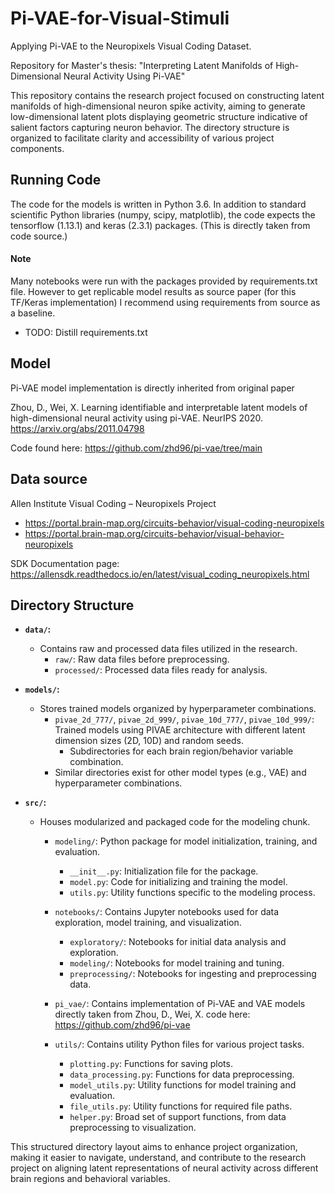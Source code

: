 # Pi-VAE-for-Visual-Stimuli
Applying Pi-VAE to the Neuropixels Visual Coding Dataset.

Repository for Master's thesis: "Interpreting Latent Manifolds of High-Dimensional Neural Activity Using Pi-VAE"

This repository contains the research project focused on constructing latent manifolds of high-dimensional neuron spike activity, aiming to generate low-dimensional latent plots displaying geometric structure indicative of salient factors capturing neuron behavior. The directory structure is organized to facilitate clarity and accessibility of various project components.


## Running Code
The code for the models is written in Python 3.6. In addition to standard scientific Python libraries (numpy, scipy, matplotlib), the code expects the tensorflow (1.13.1) and keras (2.3.1) packages.
(This is directly taken from code source.)

  #### Note
  Many notebooks were run with the packages provided by requirements.txt file. However to get replicable model results as source paper (for this TF/Keras implementation) I recommend using requirements from source as a baseline.
  - TODO: Distill requirements.txt

## Model
Pi-VAE model implementation is directly inherited from original paper

Zhou, D., Wei, X. Learning identifiable and interpretable latent models of high-dimensional neural activity using pi-VAE. NeurIPS 2020. https://arxiv.org/abs/2011.04798

Code found here: https://github.com/zhd96/pi-vae/tree/main

## Data source
Allen Institute Visual Coding – Neuropixels Project
  - https://portal.brain-map.org/circuits-behavior/visual-coding-neuropixels
  - https://portal.brain-map.org/circuits-behavior/visual-behavior-neuropixels

  SDK Documentation page: https://allensdk.readthedocs.io/en/latest/visual_coding_neuropixels.html


## Directory Structure

  - **`data/`:**
    - Contains raw and processed data files utilized in the research.
      - `raw/`: Raw data files before preprocessing.
      - `processed/`: Processed data files ready for analysis.

  - **`models/`:**
    - Stores trained models organized by hyperparameter combinations.
      - `pivae_2d_777/`, `pivae_2d_999/`, `pivae_10d_777/`, `pivae_10d_999/`: Trained models using PIVAE architecture with different latent dimension sizes (2D, 10D) and random seeds.
        - Subdirectories for each brain region/behavior variable combination.
      - Similar directories exist for other model types (e.g., VAE) and hyperparameter combinations.
  - **`src/`:**
    - Houses modularized and packaged code for the modeling chunk.
      - `modeling/`: Python package for model initialization, training, and evaluation.
        - `__init__.py`: Initialization file for the package.
        - `model.py`: Code for initializing and training the model.
        - `utils.py`: Utility functions specific to the modeling process.

      - `notebooks/`: Contains Jupyter notebooks used for data exploration, model training, and visualization.
          - `exploratory/`: Notebooks for initial data analysis and exploration.
          - `modeling/`: Notebooks for model training and tuning.
          - `preprocessing/`: Notebooks for ingesting and preprocessing data.

      - `pi_vae/`: Contains implementation of Pi-VAE and VAE models directly taken from Zhou, D., Wei, X. code here: https://github.com/zhd96/pi-vae

      - `utils/`: Contains utility Python files for various project tasks.
          - `plotting.py`: Functions for saving plots.
          - `data_processing.py`: Functions for data preprocessing.
          - `model_utils.py`: Utility functions for model training and evaluation.
          - `file_utils.py`: Utility functions for required file paths.
          - `helper.py`: Broad set of support functions, from data preprocessing to visualization.

  This structured directory layout aims to enhance project organization, making it easier to navigate, understand, and contribute to the research project on aligning latent representations of neural activity across different brain regions and behavioral variables.
